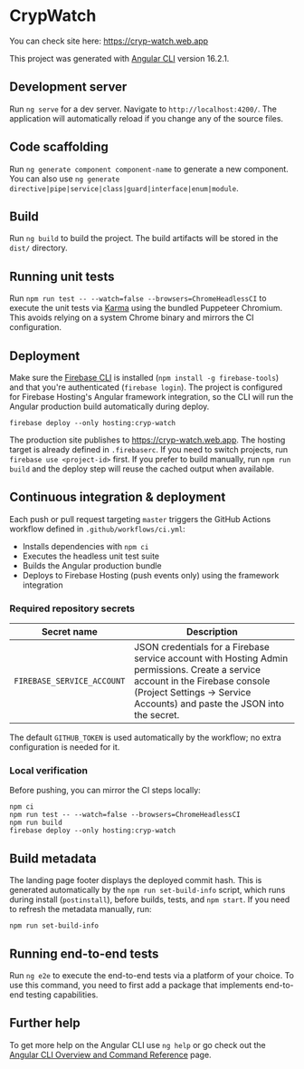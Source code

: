 # CrypWatch

You can check site here: https://cryp-watch.web.app

This project was generated with [Angular CLI](https://github.com/angular/angular-cli) version 16.2.1.

## Development server

Run `ng serve` for a dev server. Navigate to `http://localhost:4200/`. The application will automatically reload if you change any of the source files.

## Code scaffolding

Run `ng generate component component-name` to generate a new component. You can also use `ng generate directive|pipe|service|class|guard|interface|enum|module`.

## Build

Run `ng build` to build the project. The build artifacts will be stored in the `dist/` directory.

## Running unit tests

Run `npm run test -- --watch=false --browsers=ChromeHeadlessCI` to execute the unit tests via [Karma](https://karma-runner.github.io) using the bundled Puppeteer Chromium. This avoids relying on a system Chrome binary and mirrors the CI configuration.

## Deployment

Make sure the [Firebase CLI](https://firebase.google.com/docs/cli) is installed (`npm install -g firebase-tools`) and that you're authenticated (`firebase login`). The project is configured for Firebase Hosting's Angular framework integration, so the CLI will run the Angular production build automatically during deploy.

```fish
firebase deploy --only hosting:cryp-watch
```

The production site publishes to https://cryp-watch.web.app. The hosting target is already defined in `.firebaserc`. If you need to switch projects, run `firebase use <project-id>` first. If you prefer to build manually, run `npm run build` and the deploy step will reuse the cached output when available.

## Continuous integration & deployment

Each push or pull request targeting `master` triggers the GitHub Actions workflow defined in `.github/workflows/ci.yml`:

- Installs dependencies with `npm ci`
- Executes the headless unit test suite
- Builds the Angular production bundle
- Deploys to Firebase Hosting (push events only) using the framework integration

### Required repository secrets

| Secret name | Description |
| --- | --- |
| `FIREBASE_SERVICE_ACCOUNT` | JSON credentials for a Firebase service account with Hosting Admin permissions. Create a service account in the Firebase console (Project Settings → Service Accounts) and paste the JSON into the secret. |

The default `GITHUB_TOKEN` is used automatically by the workflow; no extra configuration is needed for it.

### Local verification

Before pushing, you can mirror the CI steps locally:

```fish
npm ci
npm run test -- --watch=false --browsers=ChromeHeadlessCI
npm run build
firebase deploy --only hosting:cryp-watch
```

## Build metadata

The landing page footer displays the deployed commit hash. This is generated automatically by the `npm run set-build-info` script, which runs during install (`postinstall`), before builds, tests, and `npm start`. If you need to refresh the metadata manually, run:

```fish
npm run set-build-info
```

## Running end-to-end tests

Run `ng e2e` to execute the end-to-end tests via a platform of your choice. To use this command, you need to first add a package that implements end-to-end testing capabilities.

## Further help

To get more help on the Angular CLI use `ng help` or go check out the [Angular CLI Overview and Command Reference](https://angular.io/cli) page.
